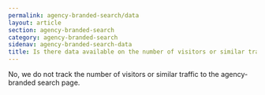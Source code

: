 ```yaml
---
permalink: agency-branded-search/data
layout: article
section: agency-branded-search
category: agency-branded-search
sidenav: agency-branded-search-data
title: Is there data available on the number of visitors or similar traffic to the agency-branded search page?
---
```

No, we do not track the number of visitors or similar traffic to the agency-branded search page.
